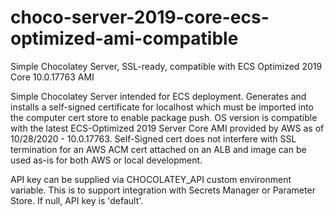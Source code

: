 # choco-server-2019-core-ecs-optimized-ami-compatible
Simple Chocolatey Server, SSL-ready, compatible with ECS Optimized 2019 Core 10.0.17763 AMI

Simple Chocolatey Server intended for ECS deployment. Generates and installs a self-signed certificate for localhost which must be imported into the computer cert store to enable package push. OS version is compatible with the latest ECS-Optimized 2019 Server Core AMI provided by AWS as of 10/28/2020 - 10.0.17763. Self-Signed cert does not interfere with SSL termination for an AWS ACM cert attached on an ALB and image can be used as-is for both AWS or local development.

API key can be supplied via CHOCOLATEY_API custom environment variable. This is to support integration with Secrets Manager or Parameter Store. If null, API key is 'default'.
